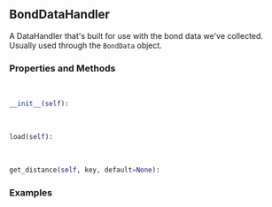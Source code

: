 ## <a id="McUtils.McUtils.Data.BondData.BondDataHandler">BondDataHandler</a>
A DataHandler that's built for use with the bond data we've collected.
Usually used through the `BondData` object.

### Properties and Methods
<a id="McUtils.McUtils.Data.BondData.BondDataHandler.__init__" class="docs-object-method">&nbsp;</a>
```python
__init__(self): 
```

<a id="McUtils.McUtils.Data.BondData.BondDataHandler.load" class="docs-object-method">&nbsp;</a>
```python
load(self): 
```

<a id="McUtils.McUtils.Data.BondData.BondDataHandler.get_distance" class="docs-object-method">&nbsp;</a>
```python
get_distance(self, key, default=None): 
```

### Examples
